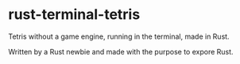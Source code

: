 # rust-terminal-tetris
Tetris without a game engine, running in the terminal, made in Rust.

Written by a Rust newbie and made with the purpose to expore Rust.
